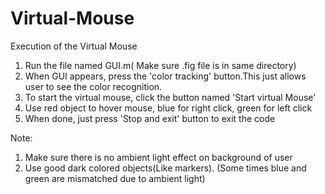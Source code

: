 # Virtual-Mouse
Execution of the Virtual Mouse

1) Run the file named GUI.m( Make sure .fig file is in same directory)
2) When GUI appears, press the 'color tracking' button.This just allows user to see the color recognition.
3) To start the virtual mouse, click the button named 'Start virtual Mouse'
4) Use red object to hover mouse, blue for right click, green for left click
5) When done, just press 'Stop and exit' button to exit the code

Note: 

1) Make sure there is no ambient light effect on background of user
2) Use good dark colored objects(Like markers). (Some times blue and green are mismatched due to ambient light)
